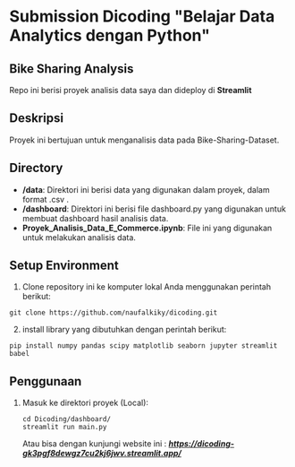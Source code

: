 # Submission Dicoding "Belajar Data Analytics dengan Python"
## Bike Sharing Analysis
Repo ini berisi proyek analisis data saya dan dideploy di **Streamlit**
## Deskripsi
Proyek ini bertujuan untuk menganalisis data pada Bike-Sharing-Dataset.

## Directory
- **/data**: Direktori ini berisi data yang digunakan dalam proyek, dalam format .csv .
- **/dashboard**: Direktori ini berisi file dashboard.py yang digunakan untuk membuat dashboard hasil analisis data.
- **Proyek_Analisis_Data_E_Commerce.ipynb**: File ini yang digunakan untuk melakukan analisis data.

## Setup Environment
1. Clone repository ini ke komputer lokal Anda menggunakan perintah berikut:

```shell
git clone https://github.com/naufalkiky/dicoding.git
```

2. install library yang dibutuhkan dengan perintah berikut:
```shell
pip install numpy pandas scipy matplotlib seaborn jupyter streamlit babel
```

## Penggunaan

1. Masuk ke direktori proyek (Local):

   ```shell
   cd Dicoding/dashboard/
   streamlit run main.py
   ```

   Atau bisa dengan kunjungi website ini : ***https://dicoding-gk3pgf8dewgz7cu2kj6jwv.streamlit.app/***


